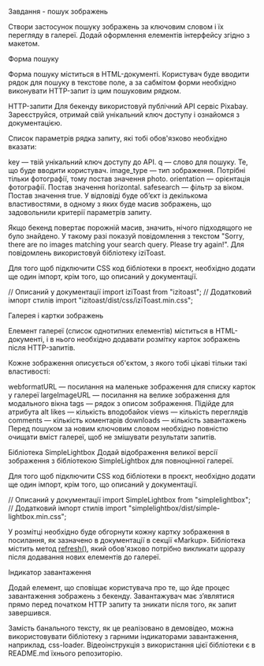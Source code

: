 Завдання - пошук зображень

Створи застосунок пошуку зображень за ключовим словом і їх перегляду в галереї.
Додай оформлення елементів інтерфейсу згідно з макетом.

Форма пошуку

Форма пошуку міститься в HTML-документі. Користувач буде вводити рядок для
пошуку в текстове поле, а за сабмітом форми необхідно виконувати HTTP-запит із
цим пошуковим рядком.

HTTP-запити Для бекенду використовуй публічний API сервіс Pixabay. Зареєструйся,
отримай свій унікальний ключ доступу і ознайомся з документацією.

Список параметрів рядка запиту, які тобі обов'язково необхідно вказати:

key — твій унікальний ключ доступу до API. q — слово для пошуку. Те, що буде
вводити користувач. image_type — тип зображення. Потрібні тільки фотографії,
тому постав значення photo. orientation — орієнтація фотографії. Постав значення
horizontal. safesearch — фільтр за віком. Постав значення true. У відповіді буде
об’єкт із декількома властивостями, в одному з яких буде масив зображень, що
задовольнили критерії параметрів запиту.

Якщо бекенд повертає порожній масив, значить, нічого підходящого не було
знайдено. У такому разі показуй повідомлення з текстом "Sorry, there are no
images matching your search query. Please try again!". Для повідомлень
використовуй бібліотеку iziToast.

Для того щоб підключити CSS код бібліотеки в проєкт, необхідно додати ще один
імпорт, крім того, що описаний у документації.

// Описаний у документації import iziToast from "izitoast"; // Додатковий імпорт
стилів import "izitoast/dist/css/iziToast.min.css";

Галерея і картки зображень

Елемент галереї (список однотипних елементів) міститься в HTML-документі, і в
нього необхідно додавати розмітку карток зображень після HTTP-запитів.

Кожне зображення описується об'єктом, з якого тобі цікаві тільки такі
властивості:

webformatURL — посилання на маленьке зображення для списку карток у галереї
largeImageURL — посилання на велике зображення для модального вікна tags — рядок
з описом зображення. Підійде для атрибута alt likes — кількість вподобайок views
— кількість переглядів comments — кількість коментарів downloads — кількість
завантажень Перед пошуком за новим ключовим словом необхідно повністю очищати
вміст галереї, щоб не змішувати результати запитів.

Бібліотека SimpleLightbox Додай відображення великої версії зображення з
бібліотекою SimpleLightbox для повноцінної галереї.

Для того щоб підключити CSS код бібліотеки в проєкт, необхідно додати ще один
імпорт, крім того, що описаний у документації.

// Описаний у документації import SimpleLightbox from "simplelightbox"; //
Додатковий імпорт стилів import "simplelightbox/dist/simple-lightbox.min.css";

У розмітці необхідно буде обгорнути кожну картку зображення в посилання, як
зазначено в документації в секції «Markup». Бібліотека містить метод
[refresh()](https://github.com/andreknieriem/simplelightbox#public-methods),
який обов'язково потрібно викликати щоразу після додавання нових елементів до
галереї.

Індикатор завантаження

Додай елемент, що сповіщає користувача про те, що йде процес завантаження
зображень з бекенду. Завантажувач має з’являтися прямо перед початком HTTP
запиту та зникати після того, як запит завершився.

Замість банального тексту, як це реалізовано в демовідео, можна використовувати
бібліотеку з гарними індикаторами завантаження, наприклад, css-loader.
Відеоінструкція з використання цієї бібліотеки є в README.md їхнього
репозиторію.
